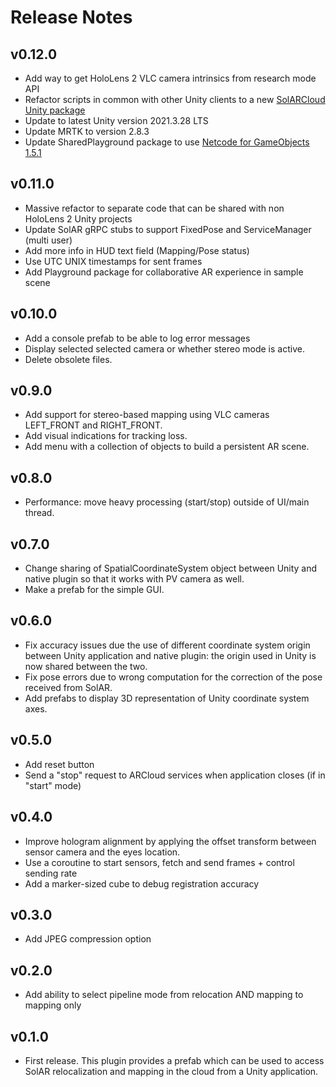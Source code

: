 # Release Notes

## v0.12.0

* Add way to get HoloLens 2 VLC camera intrinsics from research mode API
* Refactor scripts in common with other Unity clients to a new [SolARCloud Unity package](https://github.com/SolarFramework/SolARCloudUnityPackage)
* Update to latest Unity version 2021.3.28 LTS
* Update MRTK to version 2.8.3
* Update SharedPlayground package to use [Netcode for GameObjects 1.5.1](https://github.com/Unity-Technologies/com.unity.netcode.gameobjects/tree/ngo/1.5.1)

## v0.11.0

* Massive refactor to separate code that can be shared with non HoloLens 2 Unity projects
* Update SolAR gRPC stubs to support FixedPose and ServiceManager (multi user)
* Add more info in HUD text field (Mapping/Pose status)
* Use UTC UNIX timestamps for sent frames
* Add Playground package for collaborative AR experience in sample scene

## v0.10.0

* Add a console prefab to be able to log error messages
* Display selected selected camera or whether stereo mode is active.
* Delete obsolete files.

## v0.9.0

* Add support for stereo-based mapping using VLC cameras LEFT_FRONT and RIGHT_FRONT.
* Add visual indications for tracking loss.
* Add menu with a collection of objects to build a persistent AR scene.

## v0.8.0

* Performance: move heavy processing (start/stop) outside of UI/main thread.

## v0.7.0

* Change sharing of SpatialCoordinateSystem object between Unity and native plugin so that it works with PV camera as well.
* Make a prefab for the simple GUI.

## v0.6.0

* Fix accuracy issues due the use of different coordinate system origin between Unity application and native plugin: the origin used in Unity is now shared between the two.
* Fix pose errors due to wrong computation for the correction of the pose received from SolAR.
* Add prefabs to display 3D representation of Unity coordinate system axes.

## v0.5.0

* Add reset button
* Send a "stop" request to ARCloud services when application closes (if in "start" mode)

## v0.4.0

* Improve hologram alignment by applying the offset transform between sensor camera and the eyes location.
* Use a coroutine to start sensors, fetch and send frames + control sending rate
* Add a marker-sized cube to debug registration accuracy

## v0.3.0

* Add JPEG compression option

## v0.2.0

* Add ability to select pipeline mode from relocation AND mapping to mapping only

## v0.1.0

* First release. This plugin provides a prefab which can be used to access SolAR relocalization and mapping in the cloud from a Unity application.

